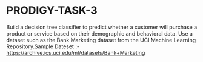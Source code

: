 # PRODIGY-TASK-3
Build a decision tree classifier to predict whether a customer will purchase a product or service based on their demographic and behavioral data. Use a dataset such as the Bank Marketing dataset from the UCI Machine Learning Repository.Sample Dateset :- https://archive.ics.uci.edu/ml/datasets/Bank+Marketing


